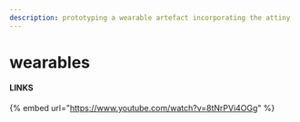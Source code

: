 ```yaml
---
description: prototyping a wearable artefact incorporating the attiny
---
```


# wearables





#### LINKS

{% embed url="https://www.youtube.com/watch?v=8tNrPVi4OGg" %}

